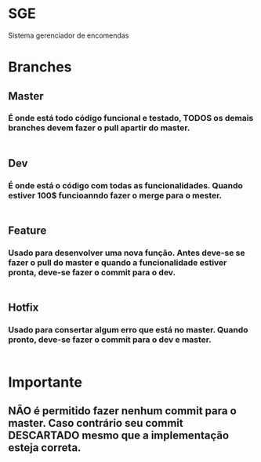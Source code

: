 # SGE
Sistema gerenciador de encomendas

# Branches

## Master
### É onde está todo código funcional e testado, TODOS os demais branches devem fazer o pull apartir do master. <br/><br/>

## Dev
### É onde está o código com todas as funcionalidades. Quando estiver 100$ funcioanndo fazer o merge para o mester.<br/><br/>

## Feature
### Usado para desenvolver uma nova função. Antes deve-se se fazer o pull do master e quando a funcionalidade estiver pronta, deve-se fazer o commit para o dev.<br/><br/>

## Hotfix
### Usado para consertar algum erro que está no master. Quando pronto, deve-se fazer o commit para o dev e master.<br/><br/>

# Importante 
## NÃO é permitido fazer nenhum commit para o master. Caso contrário seu commit DESCARTADO mesmo que a implementação esteja correta.<br/><br/>
